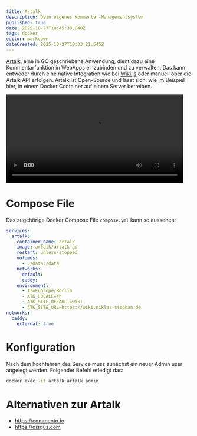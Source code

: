 ```yaml
---
title: Artalk
description: Dein eigenes Kommentar-Managementsystem
published: true
date: 2025-10-27T10:45:30.040Z
tags: docker
editor: markdown
dateCreated: 2025-10-27T10:33:21.545Z
---
```


[Artalk](https://artalk.js.org), eine in GO geschriebene Anwendung, dient dazu eine Kommentarfunktion in WebApps einzubinden und zu verwalten. Das kann entweder durch eine native Integration wie bei [Wiki.js](/Apps-Server/wikijs) oder manuell ober die Artalk API erfolgen. Artalk ist Open-Source und lässt sich, wie im Beispiel hier, in einem Docker Container auf einem Server betreiben.

<video width="480px" autoplay>
  <source src="/assets/linux/artalk/artalk.webm" type="video/webm">
  Your browser does not support the video tag.
</video>

# Compose File
Das zugehörige Docker Compose File `compose.yml` kann so aussehen:

```yaml
services:
  artalk:
    container_name: artalk
    image: artalk/artalk-go
    restart: unless-stopped
    volumes:
      - ./data:/data
    networks:
      default:
      caddy:
    environment:
      - TZ=Euorope/Berlin
      - ATK_LOCALE=en
      - ATK_SITE_DEFAULT=wiki
      - ATK_SITE_URL=https://wiki.niklas-stephan.de
networks:
  caddy:
    external: true
```

# Konfiguration

Nach dem hochfahren des Service muss zunächst ein neuer Admin user angelegt werden. Folgender Befehl erledigt das:

```bash
docker exec -it artalk artalk admin
```

# Alternativen zur Artalk
- https://commento.io
- https://disqus.com
